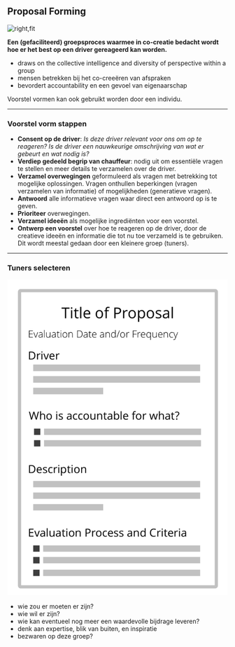 ## Proposal Forming

![right,fit](img/agreements/proposal-forming-medium.png)

**Een (gefaciliteerd) groepsproces waarmee in co-creatie bedacht wordt hoe er het best op een driver gereageerd kan worden.**

- draws on the collective intelligence and diversity of perspective within a group
- mensen betrekken bij het co-creeëren van afspraken
- bevordert accountability en een gevoel van eigenaarschap

Voorstel vormen kan ook gebruikt worden door een individu.

* * *

### Voorstel vorm stappen

- **Consent op de driver**: *Is deze driver relevant voor ons om op te reageren? Is de driver een nauwkeurige omschrijving van wat er gebeurt en wat nodig is?*
- **Verdiep gedeeld begrip van chauffeur**: nodig uit om essentiële vragen te stellen en meer details te verzamelen over de driver.
- **Verzamel overwegingen** geformuleerd als vragen met betrekking tot mogelijke oplossingen. Vragen onthullen beperkingen (vragen verzamelen van informatie) of mogelijkheden (generatieve vragen).
- **Antwoord** alle informatieve vragen waar direct een antwoord op is te geven.
- **Prioriteer** overwegingen.
- **Verzamel ideeën** als mogelijke ingrediënten voor een voorstel.
- **Ontwerp een voorstel** over hoe te reageren op de driver, door de creatieve ideeën en informatie die tot nu toe verzameld is te gebruiken. Dit wordt meestal gedaan door een kleinere groep (tuners).

* * *

### Tuners selecteren

![right,fit](img/templates/proposal-template.png)

- wie zou er moeten er zijn?
- wie wil er zijn?
- wie kan eventueel nog meer een waardevolle bijdrage leveren?
- denk aan expertise, blik van buiten, en inspiratie
- bezwaren op deze groep?